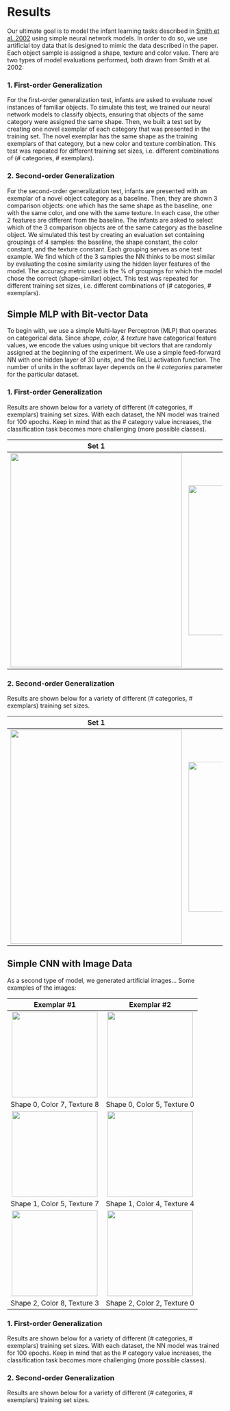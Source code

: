 # Results
Our ultimate goal is to model the infant learning tasks described in
[Smith et al. 2002](https://www.ncbi.nlm.nih.gov/pubmed/11892773)
using simple neural network models. In order to do so, we use
artificial toy data that is designed to mimic the data described in the paper.
Each object sample is assigned a shape, texture and color value. There are two
types of model evaluations performed, both drawn from Smith et al. 2002:

### 1. First-order Generalization
For the first-order generalization test, infants are asked to evaluate novel
instances of familiar objects. To simulate this test, we trained our neural network models
to classify objects, ensuring that objects of the same category were assigned
the same shape. Then, we built a test set by creating one novel exemplar of each
category that was presented in the training set. The novel
exemplar has the same shape as the training exemplars of that category, but a
new color and texture combination. This test was repeated for different training
set sizes, i.e. different combinations of (# categories, # exemplars).

### 2. Second-order Generalization
For the second-order generalization test, infants are presented with an exemplar
of a novel object category as a baseline. Then, they are shown 3 comparison objects:
one which has the same shape as the baseline, one with the same color, and one
with the same texture. In each case, the other 2 features are different from
the baseline. The infants are asked to select which of the 3 comparison objects
are of the same category as the baseline object. We simulated this test by
creating an evaluation set containing groupings of 4 samples: the baseline,
the shape constant, the color constant, and the texture constant. Each grouping
serves as one test example. We find which of the 3 samples the NN thinks to be
most similar by evaluating the cosine similarity using the hidden layer features
of the model. The accuracy metric used is the % of groupings for which the
model chose the correct (shape-similar) object. This test was repeated for different training
set sizes, i.e. different combinations of (# categories, # exemplars).

## Simple MLP with Bit-vector Data
To begin with, we use a simple Multi-layer Perceptron (MLP) that operates on categorical
data. Since *shape, color, & texture* have categorical feature values, we encode
the values using unique bit
vectors that are randomly assigned at the beginning of the experiment. We use a
simple feed-forward NN with one hidden layer of 30 units, and the ReLU activation
function. The number of units in the softmax layer depends on the *# categories* parameter
for the particular dataset.

### 1. First-order Generalization
Results are shown below for a variety of different (# categories, # exemplars)
training set sizes. With each dataset, the NN model was trained for 100 epochs. Keep in mind
that as the # category value increases, the classification task becomes more
challenging (more possible classes).

Set 1             |  Set 2
:----------------:|:----------------:
<img src="https://github.com/rfeinman/toy-neuralnet/blob/master/results/mlp_plot_firstOrder1.png" width="400" height="500"> | <img src="https://github.com/rfeinman/toy-neuralnet/blob/master/results/mlp_plot_firstOrder2.png" width="300" height="350">

### 2. Second-order Generalization
Results are shown below for a variety of different (# categories, # exemplars)
training set sizes.

Set 1             |  Set 2
:----------------:|:----------------:
<img src="https://github.com/rfeinman/toy-neuralnet/blob/master/results/mlp_plot_secondOrder1.png" width="400" height="500"> | <img src="https://github.com/rfeinman/toy-neuralnet/blob/master/results/mlp_plot_secondOrder2.png" width="300" height="350">


## Simple CNN with Image Data
As a second type of model, we generated artificial images...
Some examples of the images:

Exemplar #1                |  Exemplar #2
:-------------------------:|:-------------------------:
<img src="https://github.com/rfeinman/toy-neuralnet/blob/master/data/images_generated/img0000.png" width="200" height="200"> | <img src="https://github.com/rfeinman/toy-neuralnet/blob/master/data/images_generated/img0001.png" width="200" height="200">
Shape 0, Color 7, Texture 8 | Shape 0, Color 5, Texture 0
<img src="https://github.com/rfeinman/toy-neuralnet/blob/master/data/images_generated/img0002.png" width="200" height="200"> | <img src="https://github.com/rfeinman/toy-neuralnet/blob/master/data/images_generated/img0003.png" width="200" height="200">
Shape 1, Color 5, Texture 7 | Shape 1, Color 4, Texture 4
<img src="https://github.com/rfeinman/toy-neuralnet/blob/master/data/images_generated/img0004.png" width="200" height="200"> | <img src="https://github.com/rfeinman/toy-neuralnet/blob/master/data/images_generated/img0005.png" width="200" height="200">
Shape 2, Color 8, Texture 3 | Shape 2, Color 2, Texture 0

### 1. First-order Generalization
Results are shown below for a variety of different (# categories, # exemplars)
training set sizes. With each dataset, the NN model was trained for 100 epochs. Keep in mind
that as the # category value increases, the classification task becomes more
challenging (more possible classes).

### 2. Second-order Generalization
Results are shown below for a variety of different (# categories, # exemplars)
training set sizes.